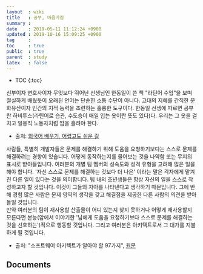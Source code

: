 ```yaml
---
layout  : wiki
title   : 공부, 마음가짐
summary : 
date    : 2019-05-11 11:12:24 +0900
updated : 2019-10-16 15:09:25 +0900
tag     : 
toc     : true
public  : true
parent  : study
latex   : false
---
```

* TOC
{:toc}

>
신부이자 변호사이자 무엇보다 뛰어난 선생님인 한동일이 쓴 책 "라틴어 수업"을 보며 절실하게 배웠듯이 오래된 언어는 단순한 소통 수단이 아니다.
고대의 지혜를 간직한 문화유산이자 인간의 지적 능력을 조련하는 훌륭한 도구이다.
한동일 선생에 따르면 공부란 하비투스(라틴어로 습관, 수도승이 매일 입는 옷이란 뜻도 있다)다. 우리는 그 옷을 걸치고 일용직 노동자처럼 땀을 흘려야 한다.
- 출처: [외국어 배우기, 어렵고도 쉬운 길](https://news.v.daum.net/v/20190504142104152 )

>
사람들, 특별히 개발자들은 문제를 해결하기 위해 도움을 요청하기보다는 스스로 문제를 해결하려는 경향이 있습니다. 어떻게 동작하는지를 물어보는 것을 나약함 또는 무지의 표시로 받아들입니다. 여러분의 개별 팀 멤버의 성숙도와 성격 유형을 고려해 많은 일을 해야 합니다. '자신 스스로 문제를 해결하는 것보다 더 나은' 이라는 말은 각자에게 맡겨진 다른 일이 있다는 것을 의미합니다. 팀 내의 초년생들은 항상 자신의 일을 스스로 작성하고자 할 것입니다. 이것이 그들의 자아를 나타낸다고 생각하기 때문입니다. 그에 반해 경험 많은 사람은 문제 영역의 생각을 갖고 해결점을 제공한 다른 사람의 의견을 받아들일 것입니다.  
만약 여러분의 팀이 재사용할 산출물이 어디 있는지 찾지 못하거나 어떻게 재사용할지 모른다면 본능(앞에서 이야기한 '남에게 도움을 요청하기보다 스스로 문제를 해결하는 것을 선호하는')적으로 행동할 것입니다. 그리고 여러분은 아키텍트로서 그 대가를 지불하게 될 것입니다.
- 출처: "소프트웨어 아키텍트가 알아야 할 97가지", [원문](https://books.google.co.kr/books?id=HDknEjQJkbUC&pg=PA52&lpg=PA52#v=onepage&q&f=false )


## Documents
